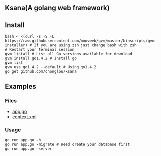 Ksana(A golang web framework)
--------------------------------

## Install

    bash < <(curl -s -S -L https://raw.githubusercontent.com/moovweb/gvm/master/binscripts/gvm-installer) # If you are using zsh just change bash with zsh
    # Restart your terminal session
    gvm listall # List all Go versions available for download
    gvm install go1.4.2 # Install go
    gvm list
    gvm use go1.4.2 --default # Using go1.4.2
    go get github.com/chonglou/ksana

## Examples

### Files

 * [app.go](examples/app.go) 
 * [context.xml](examples/context.xml)

### Usage

    go run app.go -h
    go run app.go -migrate # need create your database first
    go run app.go -server

